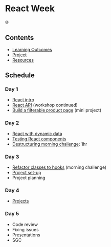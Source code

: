 # React Week

🌐

## Contents

- [Learning Outcomes](./learning-outcomes.md)
- [Project](./project.md)
- [Resources](./resources)

## Schedule

### Day 1
 
- [React intro](https://hackmd.io/@fac/Syia7nKKI#)  
- [React API](https://github.com/oliverjam/learn-react) (workshop continued)  
- [Build a filterable product page](https://github.com/oliverjam/react-food-workshop) (mini project)  

### Day 2

- [React with dynamic data](https://github.com/sofiapoh/react-dynamic-data-workshop)
- [Testing React components](https://github.com/oliverjam/learn-react-testing)  
- [Destructuring morning challenge](https://github.com/oliverjam/learn-destructuring): 1hr

### Day 3

- [Refactor classes to hooks](https://github.com/oliverjam/react-refactor-class-hooks) (morning challenge)  
- [Project set-up](./project.md)  
- Project planning

### Day 4

- [Projects](./project.md)

### Day 5

- Code review  
- Fixing issues
- Presentations
- SGC
